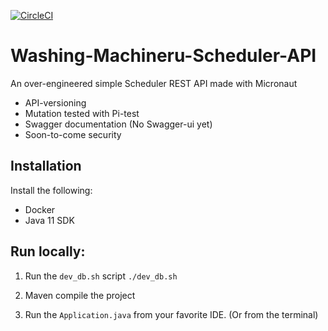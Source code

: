 [![CircleCI](https://circleci.com/gh/Stukongeluk/Washing-Machineru-Scheduler-API.svg?style=svg)](https://circleci.com/gh/Stukongeluk/Washing-Machineru-Scheduler-API)
# Washing-Machineru-Scheduler-API
An over-engineered simple Scheduler REST API made with Micronaut
- API-versioning
- Mutation tested with Pi-test
- Swagger documentation (No Swagger-ui yet)
- Soon-to-come security

## Installation
Install the following:
- Docker
- Java 11 SDK

## Run locally:
1. Run the `dev_db.sh` script
```./dev_db.sh```

2. Maven compile the project
3. Run the `Application.java` from your favorite IDE. (Or from the terminal)
